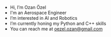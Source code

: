 - Hi, I’m Ozan Özel
- I'm an Aerospace Engineer  
- I’m interested in AI and Robotics
- I’m currently honing my Python and C++ skills
- You can reach me at oezel.ozan@gmail.com
